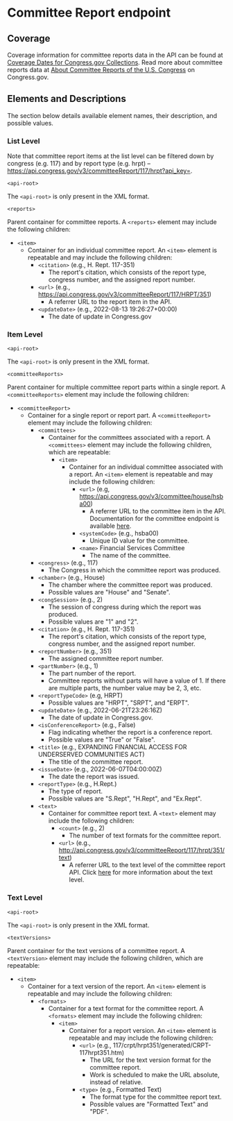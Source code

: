# Committee Report endpoint
## Coverage
Coverage information for committee reports data in the API can be found at [Coverage Dates for Congress.gov Collections](https://www.congress.gov/help/coverage-dates). Read more about committee reports data at [About Committee Reports of the U.S. Congress](https://www.congress.gov/help/committee-reports) on Congress.gov.
## Elements and Descriptions
The section below details available element names, their description, and possible values.
### List Level
Note that committee report items at the list level can be filtered down by congress (e.g. 117) and by report type (e.g. hrpt) – https://api.congress.gov/v3/committeeReport/117/hrpt?api_key=.

`<api-root>`

The `<api-root>` is only present in the XML format. 

`<reports>`

 Parent container for committee reports. A `<reports>` element may include the following children:
 - `<item>`
   - Container for an individual committee report. An `<item>` element is repeatable and may include the following children: 
     - `<citation>` (e.g., H. Rept. 117-351)
	   - The report's citation, which consists of the report type, congress number, and the assigned report number. 
	 - `<url>` (e.g., https://api.congress.gov/v3/committeeReport/117/HRPT/351)
	 	- A referrer URL to the report item in the API.
     - `<updateDate>` (e.g., 2022-08-13 19:26:27+00:00)
       -  The date of update in Congress.gov

### Item Level
`<api-root>`

The `<api-root>` is only present in the XML format. 

`<committeeReports>`

Parent container for multiple committee report parts within a single report. A `<committeeReports>` element may include the following children:
 -  `<committeeReport>`
    - Container for a single report or report part. A `<committeeReport>` element may include the following children:
	  - `<committees>`
        - Container for the committees associated with a report. A `<committees>` element may include the following children, which are repeatable:
        	- `<item>` 
        		- Container for an individual committee associated with a report. An `<item>` element is repeatable and may include the following children:
        			- `<url>` (e.g, https://api.congress.gov/v3/committee/house/hsba00)
        				- A referrer URL to the committee item in the API. Documentation for the committee endpoint is available [here](https://github.com/LibraryOfCongress/api.congress.gov/blob/main/Documentation/CommitteeEndpoint.md).
        			- `<systemCode>` (e.g., hsba00)
        				- Unique ID value for the committee.
        			- `<name>` Financial Services Committee
        				- The name of the committee.
	  - `<congress>` (e.g., 117)
	  	- The Congress in which the committee report was produced. 
	  - `<chamber>` (e.g., House)
	  	- The chamber where the committee report was produced.
	  	- Possible values are "House" and "Senate".
	  - `<congSession>` (e.g., 2)
	  	- The session of congress during which the report was produced.
	  	- Possible values are "1" and "2".
	  - `<citation>` (e.g., H. Rept. 117-351)
	  	- The report's citation, which consists of the report type, congress number, and the assigned report number. 
	  - `<reportNumber>` (e.g., 351)
		- The assigned committee report number.
	  - `<partNumber>` (e.g., 1)
		- The part number of the report. 
		- Committee reports without parts will have a value of 1. If there are multiple parts, the number value may be 2, 3, etc.
	  - `<reportTypeCode>` (e.g, HRPT)
	  	- Possible values are "HRPT", "SRPT", and "ERPT".	 
	  - `<updateDate>` (e.g., 2022-06-21T23:26:16Z)
	  	- The date of update in Congress.gov.
	  - `<isConferenceReport>` (e.g., False)
	  	- Flag indicating whether the report is a conference report.
	  	- Possible values are "True" or "False".
	  - `<title>` (e.g., EXPANDING FINANCIAL ACCESS FOR UNDERSERVED COMMUNITIES ACT)
	  	- The title of the committee report.
	  - `<issueDate>` (e.g., 2022-06-07T04:00:00Z)
	 	- The date the report was issued.
	  - `<reportType>` (e.g., H.Rept.)
	 	- The type of report.
	 	- Possible values are "S.Rept", "H.Rept", and "Ex.Rept".
	  - `<text>`
	 	- Container for committee report text. A `<text>` element may include the following children: 
	 		- `<count>` (e.g., 2)
	 			- The number of text formats for the committee report.
	 		- `<url>` (e.g., http://api.congress.gov/v3/committeeReport/117/hrpt/351/text)
	 			- A referrer URL to the text level of the committee report API. Click [here](#text-level) for more information about the text level. 
		      
### Text Level
`<api-root>`

The `<api-root>` is only present in the XML format. 

`<textVersions>`

Parent container for the text versions of a committee report. A `<textVersion>` element may include the following children, which are repeatable:
- `<item>` 
  - Container for a text version of the report. An `<item>` element is repeatable and may include the following children:
    - `<formats>`
	  - Container for a text format for the committee report. A `<formats>` element may include the following children:
	    - `<item>`
		  - Container for a report version. An `<item>` element is repeatable and may include the following children:
		    - `<url>` (e.g., 117/crpt/hrpt351/generated/CRPT-117hrpt351.htm)
			  - The URL for the text version format for the committee report. 
			  - Work is scheduled to make the URL absolute, instead of relative.
			- `<type>` (e.g., Formatted Text)
			  - The format type for the committee report text. 
			  - Possible values are "Formatted Text" and "PDF".
